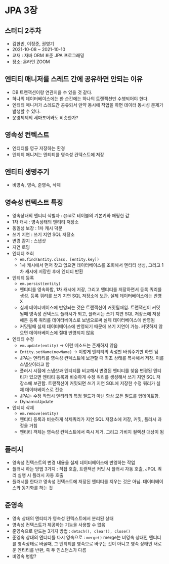 # JPA 3장

## 스터디 2주차
- 김한빈, 이정준, 권영기
- 2021-10-08 ~ 2021-10-10
- 교재 : 자바 ORM 표준 JPA 프로그래밍
- 장소: 온라인 ZOOM

## 엔티티 매니저를 스레드 간에 공유하면 안되는 이유

- DB 트랜잭션이랑 연관지을 수 있을 것 같다.
- 하나의 데이터베이스에는 한 순간에는 하나의 트랜잭션만 수행되어야 한다.
- 엔티티 매니저가 스레드간 공유되서 만약 동시에 작업을 하면 데이터 동시성 문제가 발생할 수 있다.
- 운영체제의 세마포어와도 비슷한가?

## 영속성 컨텍스트

- 엔티티를 영구 저장하는 환경
- 엔티티 매니저는 엔티티를 영속성 컨텍스트에 저장

## 엔티티 생명주기

- 비영속, 영속, 준영속, 삭제

## 영속성 컨텍스트 특징

- 영속상태의 엔티티 식별자 : @id로 테이블의 기본키와 매핑한 값
- 1차 캐시 : 영속상태의 엔티티 저장소
- 동일성 보장 : 1차 캐시 덕분
- 쓰기 지연 : 쓰기 지연 SQL 저장소
- 변경 감지 : 스냅샷
- 지연 로딩
- 엔티티 조회
    - `em.find(Entity.class, [entity.key])`
    - 1차 캐시에서 먼저 찾고 없으면 데이터베이스를 조회해서 엔티티 생성, 그리고 1차 캐시에 저장한 후에 엔티티 반환
- 엔티티 등록
    - `em.persist(entity)`
    - 엔티티를 영속화함, 1차 캐시에 저장, 그리고 엔티티를 저장하면서 등록 쿼리를 생성. 등록 쿼리를 쓰기 지연 SQL 저장소에 보관. 실제 데이터베이스에는 반영X
    - 실제 데이터베이스에 반영되는 것은 트랜잭션이 커밋될때임. 트랜잭션이 커밋될때 영속성 컨텍스트 플러시가 되고, 플러시는 쓰기 지연 SQL 저장소에 저장해둔 등록 쿼리를 데이터베이스로 보냄으로써 실제 데이터베이스에 반영됨
    - 커밋될때 실제 데이터베이스에 반영되기 때문에 쓰기 지연이 가능. 커밋하지 않으면 데이터베이스에 절대 반영되지 않음
- 엔티티 수정
    - `em.update(entity)` → 이런 메소드는 존재하지 않음
    - `Entity.setName(newName)` → 이렇게 엔티티의 속성만 바꿔주기만 하면 됨
    - JPA는 엔티티를 영속성 컨텍스트에 보관할 때 최초 상태를 복사해서 저장. 이를 스냅샷이라고 함
    - 플러시 시점에 스냅샷과 엔티티를 비교해서 변경된 엔티티를 찾음 변경된 엔티티가 있으면 엔티티 등록과 비슷하게 수정 쿼리를 생성해서 쓰기 지연 SQL 저장소에 보관함. 트랜잭션이 커밋되면 쓰기 지연 SQL에 저장한 수정 쿼리가 실제 데이터베이스로 전송
    - JPA는 수정 작업시 엔티티의 특정 필드가 아닌 항상 모든 필드를 업데이트함.
    - DynamicUpdate
- 엔티티 삭제
    - `em.remove(entity)`
    - 엔티티 등록과 비슷하게 삭제쿼리가 지연 SQL 저장소에 저장, 커밋, 플러시 과정을 거침
    - 엔티티 객체는 영속성 컨텍스트에서 즉시 제거. 그리고 가비지 컬렉션 대상이 됨

## 플러시

- 영속성 컨텍스트의 변경 내용을 실제 데이터베이스에 반영하는 작업
- 플러시 하는 방법 3가지 : 직접 호출, 트랜잭션 커밋 시 플러시 자동 호출, JPQL 쿼리 실행 시 플러시 자동 호출
- 플러시를 한다고 영속성 컨텍스트에 저장된 엔티티를 지우는 것은 아님. 데이터베이스와 동기화를 하는 것

## 준영속

- 영속 상태의 엔티티가 영속성 컨텍스트에서 분리된 상태
- 영속성 컨텍스트가 제공하는 기능을 사용할 수 없음
- 준영속으로 만드는 3가지 방법 : `detach(), clear(), close()`
- 준영속 상태의 엔티티를 다시 영속으로 : `merge()` merge는 비영속 상태인 엔티티를 영속상태로 바꿀때, 그 엔티티를 영속으로 바꾸는 것이 아니고 영속 상태인 새로운 엔티티를 반환, 즉 두 인스턴스가 다름
- 비영속 병합?